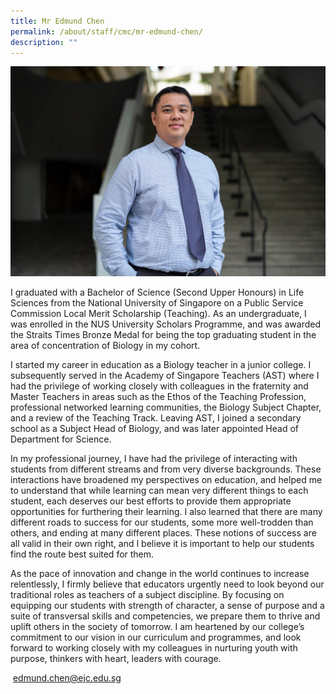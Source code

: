 ```yaml
---
title: Mr Edmund Chen
permalink: /about/staff/cmc/mr-edmund-chen/
description: ""
---
```

![](/images/SL-Edmund-Chen.jpg)

I graduated with a Bachelor of Science (Second Upper Honours) in Life Sciences from the National University of Singapore on a Public Service Commission Local Merit Scholarship (Teaching). As an undergraduate, I was enrolled in the NUS University Scholars Programme, and was awarded the Straits Times Bronze Medal for being the top graduating student in the area of concentration of Biology in my cohort.

I started my career in education as a Biology teacher in a junior college. I subsequently served in the Academy of Singapore Teachers (AST) where I had the privilege of working closely with colleagues in the fraternity and Master Teachers in areas such as the Ethos of the Teaching Profession, professional networked learning communities, the Biology Subject Chapter, and a review of the Teaching Track. Leaving AST, I joined a secondary school as a Subject Head of Biology, and was later appointed Head of Department for Science.

In my professional journey, I have had the privilege of interacting with students from different streams and from very diverse backgrounds. These interactions have broadened my perspectives on education, and helped me to understand that while learning can mean very different things to each student, each deserves our best efforts to provide them appropriate opportunities for furthering their learning. I also learned that there are many different roads to success for our students, some more well-trodden than others, and ending at many different places. These notions of success are all valid in their own right, and I believe it is important to help our students find the route best suited for them.

As the pace of innovation and change in the world continues to increase relentlessly, I firmly believe that educators urgently need to look beyond our traditional roles as teachers of a subject discipline. By focusing on equipping our students with strength of character, a sense of purpose and a suite of transversal skills and competencies, we prepare them to thrive and uplift others in the society of tomorrow. I am heartened by our college’s commitment to our vision in our curriculum and programmes, and look forward to working closely with my colleagues in nurturing youth with purpose, thinkers with heart, leaders with courage.

 [edmund.chen@ejc.edu.sg](mailto:edmund.chen@ejc.edu.sg)